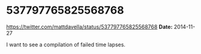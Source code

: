 # 537797765825568768
https://twitter.com/mattdavella/status/537797765825568768
**Date:** 2014-11-27

I want to see a compilation of failed time lapses.

